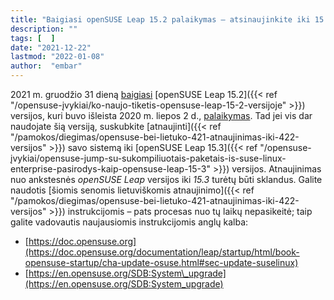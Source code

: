 ```yaml
---
title: "Baigiasi openSUSE Leap 15.2 palaikymas – atsinaujinkite iki 15.3"
description: ""
tags: [  ]
date: "2021-12-22"
lastmod: "2022-01-08"
author:  "embar"
---
```

2021 m. gruodžio 31 dieną [baigiasi](https://lists.opensuse.org/archives/list/security-announce@lists.opensuse.org/message/WI2B435XYYCQ4UT5CRFAA4JKJ7GN6MTS/) [openSUSE Leap 15.2]({{< ref "/opensuse-įvykiai/ko-naujo-tiketis-opensuse-leap-15-2-versijoje" >}}) versijos, kuri buvo išleista 2020 m. liepos 2 d., [palaikymas](https://en.opensuse.org/Lifetime). Tad jei vis dar naudojate šią versiją, suskubkite [atnaujinti]({{< ref "/pamokos/diegimas/opensuse-bei-lietuko-421-atnaujinimas-iki-422-versijos" >}}) savo sistemą iki [openSUSE Leap 15.3]({{< ref "/opensuse-įvykiai/opensuse-jump-su-sukompiliuotais-paketais-is-suse-linux-enterprise-pasirodys-kaip-opensuse-leap-15-3" >}}) versijos. Atnaujinimas nuo ankstesnės _openSUSE Leap_ versijos iki _15.3_ turėtų būti sklandus. Galite naudotis [šiomis senomis lietuviškomis atnaujinimo]({{< ref "/pamokos/diegimas/opensuse-bei-lietuko-421-atnaujinimas-iki-422-versijos" >}}) instrukcijomis – pats procesas nuo tų laikų nepasikeitė; taip galite vadovautis naujausiomis instrukcijomis anglų kalba:

*   [https://doc.opensuse.org](https://doc.opensuse.org/documentation/leap/startup/html/book-opensuse-startup/cha-update-osuse.html#sec-update-suselinux)
*   [https://en.opensuse.org/SDB:System\_upgrade](https://en.opensuse.org/SDB:System_upgrade)
